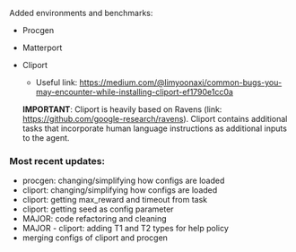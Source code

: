 Added environments and benchmarks:
- Procgen
- Matterport
- Cliport
    - Useful link: https://medium.com/@limyoonaxi/common-bugs-you-may-encounter-while-installing-cliport-ef1790e1cc0a

  **IMPORTANT**: Cliport is heavily based on Ravens (link: https://github.com/google-research/ravens). Cliport contains additional tasks that incorporate human language instructions as additional inputs to the agent. 

### Most recent updates:
- procgen: changing/simplifying how configs are loaded
- cliport: changing/simplifying how configs are loaded
- cliport: getting max_reward and timeout from task
- cliport: getting seed as config parameter
- MAJOR: code refactoring and cleaning
- MAJOR - cliport: adding T1 and T2 types for help policy
- merging configs of cliport and procgen